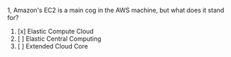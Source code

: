 

1, Amazon's EC2 is a main cog in the AWS machine, but what does it stand for?

1. [x] Elastic Compute Cloud
2. [ ] Elastic Central Computing
3. [ ] Extended Cloud Core



